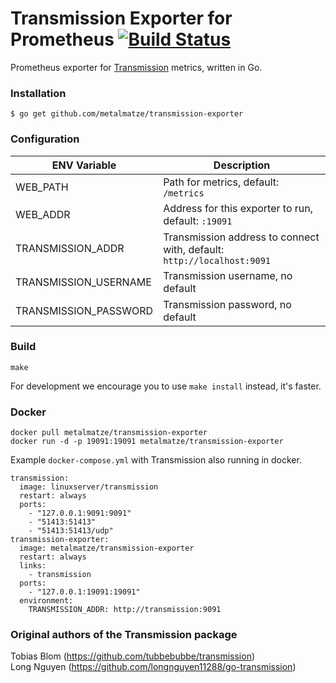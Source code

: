 # Transmission Exporter for Prometheus [![Build Status](https://drone.github.matthiasloibl.com/api/badges/metalmatze/transmission-exporter/status.svg)](https://drone.github.matthiasloibl.com/metalmatze/transmission-exporter)

Prometheus exporter for [Transmission](https://transmissionbt.com/) metrics, written in Go.

### Installation

    $ go get github.com/metalmatze/transmission-exporter

### Configuration

ENV Variable | Description
|----------|-----|
| WEB_PATH | Path for metrics, default: `/metrics` |
| WEB_ADDR | Address for this exporter to run, default: `:19091` |
| TRANSMISSION_ADDR | Transmission address to connect with, default: `http://localhost:9091` |
| TRANSMISSION_USERNAME | Transmission username, no default |
| TRANSMISSION_PASSWORD | Transmission password, no default |

### Build

    make

For development we encourage you to use `make install` instead, it's faster. 

### Docker

    docker pull metalmatze/transmission-exporter
    docker run -d -p 19091:19091 metalmatze/transmission-exporter

Example `docker-compose.yml` with Transmission also running in docker.

    transmission:
      image: linuxserver/transmission
      restart: always
      ports:
        - "127.0.0.1:9091:9091"
        - "51413:51413"
        - "51413:51413/udp"
    transmission-exporter:
      image: metalmatze/transmission-exporter
      restart: always
      links:
        - transmission
      ports:
        - "127.0.0.1:19091:19091"
      environment:
        TRANSMISSION_ADDR: http://transmission:9091


### Original authors of the Transmission package  
Tobias Blom (https://github.com/tubbebubbe/transmission)  
Long Nguyen (https://github.com/longnguyen11288/go-transmission)


